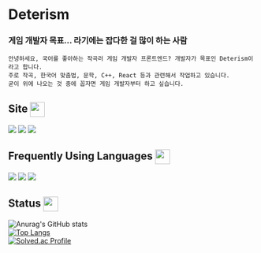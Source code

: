 <h1>Deterism</h1>

### 게임 개발자 목표... 라기에는 잡다한 걸 많이 하는 사람 ###

~~~
안녕하세요, 국어를 좋아하는 작곡러 게임 개발자 프론트엔드? 개발자가 목표인 Deterism이라고 합니다.
주로 작곡, 한국어 맞춤법, 문학, C++, React 등과 관련해서 작업하고 있습니다.
굳이 위에 나오는 것 중에 꼽자면 게임 개발자부터 하고 싶습니다.
~~~

<h2>Site <img src="https://res.cloudinary.com/anuraghazra/image/upload/v1594908242/logo_ccswme.svg" width="30px" height="30px" align="center" display="block" /></h2>

<a href="https://www.instagram.com/minu_taur" target="_blank"><img src="https://img.shields.io/badge/Instagram-090847?style=flat-square&logo=Instagram&logoColor=white"/></a>
<a href="https://www.youtube.com/channel/UCbiXYg8AdGuUR-PLbSAVSTQ" target="_blank"><img src="https://img.shields.io/badge/Youtube-FF0000?style=flat-square&logo=Youtube&logoColor=white"/></a>
<a href="https://blog.naver.com/kmd70117" target="_blank"><img src="https://img.shields.io/badge/NAVER-00FF00?style=flat-square&logo=Naver&logoColor=white"/></a>

<h2>Frequently Using Languages <img src="https://res.cloudinary.com/anuraghazra/image/upload/v1594908242/logo_ccswme.svg" width="30px" height="30px" align="center" display="block" /></h2>
<div align = left>
<img src="https://img.shields.io/badge/C-A8FFCC.svg?style=for-the-badge&logo=C&logoColor=white">
<img src="https://img.shields.io/badge/C++-00599C.svg?style=for-the-badge&logo=C%2B%2B&logoColor=white">
<img src="https://img.shields.io/badge/Csharp-2391FF.svg?style=for-the-badge&logo=Csharp&logoColor=while">
</div>

<h2>Status <img src="https://res.cloudinary.com/anuraghazra/image/upload/v1594908242/logo_ccswme.svg" width="30px" height="30px" align="center" display="block" /></h2>

![Anurag's GitHub stats](https://github-readme-stats.vercel.app/api?username=chickenchi&hide=contribs,prs)
<br />
[![Top Langs](https://github-readme-stats.vercel.app/api/top-langs/?username=chickenchi&layout=compact&theme=radical)](https://github.com/chickenchi/github-readme-stats)
<br />
[![Solved.ac Profile](http://mazassumnida.wtf/api/v2/generate_badge?boj=Deterism)](https://solved.ac/Deterism/)
